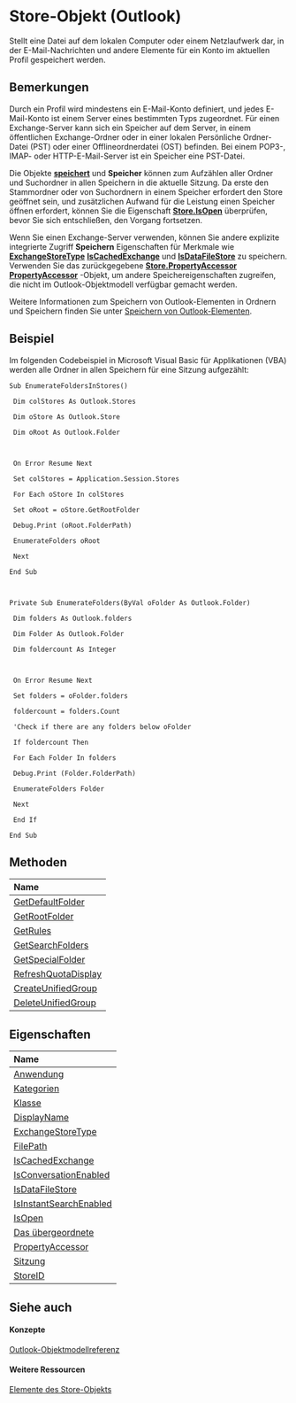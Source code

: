 
# Store-Objekt (Outlook)

Stellt eine Datei auf dem lokalen Computer oder einem Netzlaufwerk dar, in der E-Mail-Nachrichten und andere Elemente für ein Konto im aktuellen Profil gespeichert werden.


## Bemerkungen

Durch ein Profil wird mindestens ein E-Mail-Konto definiert, und jedes E-Mail-Konto ist einem Server eines bestimmten Typs zugeordnet. Für einen Exchange-Server kann sich ein Speicher auf dem Server, in einem öffentlichen Exchange-Ordner oder in einer lokalen Persönliche Ordner-Datei (PST) oder einer Offlineordnerdatei (OST) befinden. Bei einem POP3-, IMAP- oder HTTP-E-Mail-Server ist ein Speicher eine PST-Datei.

Die Objekte  **[speichert](8915a8e4-9c22-21d5-c492-051d393ce5f7.md)** und **Speicher** können zum Aufzählen aller Ordner und Suchordner in allen Speichern in die aktuelle Sitzung. Da erste den Stammordner oder von Suchordnern in einem Speicher erfordert den Store geöffnet sein, und zusätzlichen Aufwand für die Leistung einen Speicher öffnen erfordert, können Sie die Eigenschaft **[Store.IsOpen](05e93457-2d17-39ac-404c-c78c76d2ef72.md)** überprüfen, bevor Sie sich entschließen, den Vorgang fortsetzen.

Wenn Sie einen Exchange-Server verwenden, können Sie andere explizite integrierte Zugriff  **Speichern** Eigenschaften für Merkmale wie **[ExchangeStoreType](ca6002bd-444d-a111-adca-6f8fafc37ea1.md)** **[IsCachedExchange](2f3fbd5d-8cf1-5fdd-6074-f4da4216dcd4.md)** und **[IsDataFileStore](76dc73b7-1d19-465f-744f-1209211f2496.md)** zu speichern. Verwenden Sie das zurückgegebene **[Store.PropertyAccessor](4c3ccfc9-8f8a-aa2b-f7f5-5945ffe55f31.md)** **[PropertyAccessor](2fc91e13-703c-3ec9-9066-ffee7144306c.md)** -Objekt, um andere Speichereigenschaften zugreifen, die nicht im Outlook-Objektmodell verfügbar gemacht werden.

Weitere Informationen zum Speichern von Outlook-Elementen in Ordnern und Speichern finden Sie unter [Speichern von Outlook-Elementen](e4a639a4-10b2-7665-9261-19d6e7707e48.md).


## Beispiel

Im folgenden Codebeispiel in Microsoft Visual Basic für Applikationen (VBA) werden alle Ordner in allen Speichern für eine Sitzung aufgezählt:


```
Sub EnumerateFoldersInStores() 
 
 Dim colStores As Outlook.Stores 
 
 Dim oStore As Outlook.Store 
 
 Dim oRoot As Outlook.Folder 
 
 
 
 On Error Resume Next 
 
 Set colStores = Application.Session.Stores 
 
 For Each oStore In colStores 
 
 Set oRoot = oStore.GetRootFolder 
 
 Debug.Print (oRoot.FolderPath) 
 
 EnumerateFolders oRoot 
 
 Next 
 
End Sub 
 
 
 
Private Sub EnumerateFolders(ByVal oFolder As Outlook.Folder) 
 
 Dim folders As Outlook.folders 
 
 Dim Folder As Outlook.Folder 
 
 Dim foldercount As Integer 
 
 
 
 On Error Resume Next 
 
 Set folders = oFolder.folders 
 
 foldercount = folders.Count 
 
 'Check if there are any folders below oFolder 
 
 If foldercount Then 
 
 For Each Folder In folders 
 
 Debug.Print (Folder.FolderPath) 
 
 EnumerateFolders Folder 
 
 Next 
 
 End If 
 
End Sub
```


## Methoden



|**Name**|
|:-----|
|[GetDefaultFolder](f3e87528-6de8-dc59-8d27-f19f6b344044.md)|
|[GetRootFolder](09da4d57-c33d-6946-cc21-7233e89efb10.md)|
|[GetRules](06048799-e162-68f9-17c2-d80c25e2c55e.md)|
|[GetSearchFolders](aed6ba0b-5e20-adb9-6f62-d030a0de2e0b.md)|
|[GetSpecialFolder](8f768a43-1589-5659-76f3-43afa4b745b6.md)|
|[RefreshQuotaDisplay](131540a9-f803-29a8-82e1-caa7f14298ef.md)|
|[CreateUnifiedGroup](45f70f08-f198-22a2-79c5-26dc3247e164.md)|
|[DeleteUnifiedGroup](53c15736-f88a-33ad-2b21-29a2c9c6d402.md)|

## Eigenschaften



|**Name**|
|:-----|
|[Anwendung](97ea6907-8619-3777-d201-2727a59ff59c.md)|
|[Kategorien](597678d0-51f6-45d7-a98a-063344bbcff7.md)|
|[Klasse](fcc205ac-a1af-d215-e8b9-91cfd2147634.md)|
|[DisplayName](785ec583-3553-6002-41b6-d0c6d0028b5a.md)|
|[ExchangeStoreType](ca6002bd-444d-a111-adca-6f8fafc37ea1.md)|
|[FilePath](3b0ed312-9304-61a6-7152-5693a0e2f0fe.md)|
|[IsCachedExchange](2f3fbd5d-8cf1-5fdd-6074-f4da4216dcd4.md)|
|[IsConversationEnabled](ce333881-a5f3-2115-0ae4-296d15c4bead.md)|
|[IsDataFileStore](76dc73b7-1d19-465f-744f-1209211f2496.md)|
|[IsInstantSearchEnabled](0fba75cc-c506-157b-7dfa-ec438e932f5c.md)|
|[IsOpen](05e93457-2d17-39ac-404c-c78c76d2ef72.md)|
|[Das übergeordnete](93484d08-064e-144f-b1da-12eecceb2d83.md)|
|[PropertyAccessor](4c3ccfc9-8f8a-aa2b-f7f5-5945ffe55f31.md)|
|[Sitzung](90dc9dc2-41c5-6448-4f42-98d8e4a6f948.md)|
|[StoreID](fce5fa3a-87dc-68c5-ba5f-ee1430584b5d.md)|

## Siehe auch


#### Konzepte


[Outlook-Objektmodellreferenz](73221b13-d8d8-99b8-3394-b95dbbfd5ddc.md)
#### Weitere Ressourcen


[Elemente des Store-Objekts](http://msdn.microsoft.com/library/84c1d423-e507-0b3b-6570-33829b94be04%28Office.15%29.aspx)